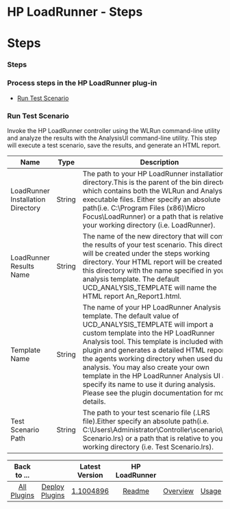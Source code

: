 
HP LoadRunner - Steps
=====================

# Steps


### Steps




### Process steps in the HP LoadRunner plug-in

* [Run Test Scenario](#run_test_scenario)


### Run Test Scenario

Invoke the HP LoadRunner controller using the WLRun command-line utility and analyze the results with the AnalysisUI command-line utility. This step will execute a test scenario, save the results, and generate an HTML report.



| Name | Type | Description | Required |
| --- | --- | --- | --- |
| LoadRunner Installation Directory | String | The path to your HP LoadRunner installation directory.This is the parent of the bin directory, which contains both the WLRun and AnalysisUI executable files. Either specify an absolute path(i.e. C:\Program Files (x86)\Micro Focus\LoadRunner) or a path that is relative to your working directory (i.e. LoadRunner). | Yes |
| LoadRunner Results Name | String | The name of the new directory that will contain the results of your test scenario. This directory will be created under the steps working directory. Your HTML report will be created in this directory with the name specified in your analysis template. The default UCD\_ANALYSIS\_TEMPLATE will name the HTML report An\_Report1.html. | Yes |
| Template Name | String | The name of your HP LoadRunner Analysis template. The default value of UCD\_ANALYSIS\_TEMPLATE will import a custom template into the HP LoadRunner Analysis tool. This template is included with the plugin and generates a detailed HTML report in the agents working directory when used during analysis. You may also create your own template in the HP LoadRunner Analysis UI and specify its name to use it during analysis. Please see the plugin documentation for more details. | Yes |
| Test Scenario Path | String | The path to your test scenario file (.LRS file).Either specify an absolute path(i.e. C:\Users\Administrator\Controller\scenario\Test Scenario.lrs) or a path that is relative to your working directory (i.e. Test Scenario.lrs). | Yes |



|Back to ...||Latest Version|HP LoadRunner ||||
| :---: | :---: | :---: | :---: | :---: | :---: | :---: |
|[All Plugins](../../index.md)|[Deploy Plugins](../README.md)|[1.1004896](https://raw.githubusercontent.com/UrbanCode/IBM-UCD-PLUGINS/main/files/hp-loadrunner/plugins-hp-loadrunner-1.1004896.zip)|[Readme](README.md)|[Overview](overview.md)|[Usage](usage.md)|[Downloads](downloads.md)|
